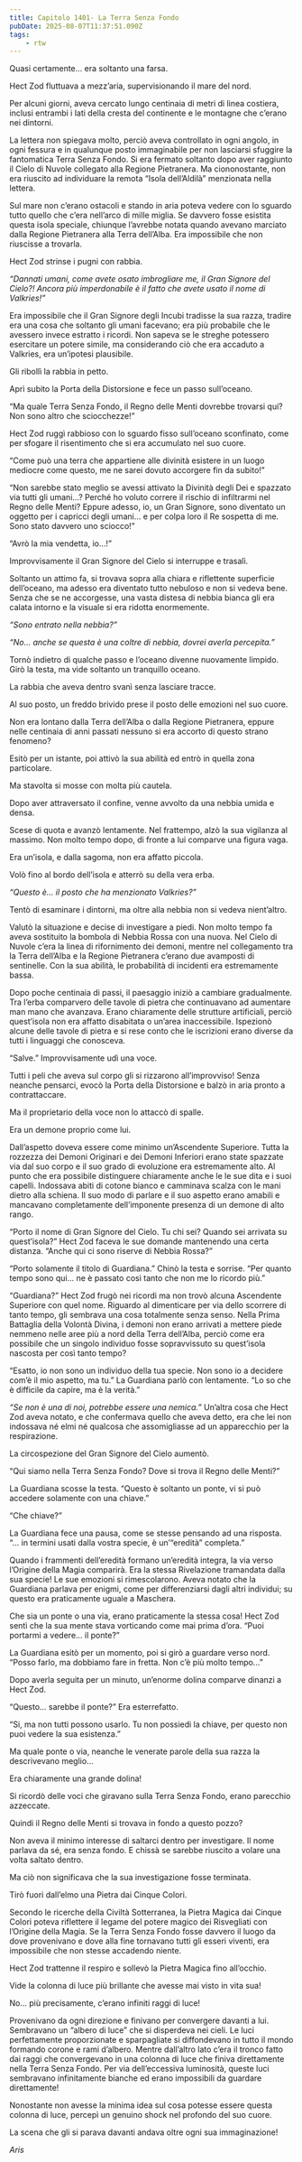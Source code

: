 ```yaml
---
title: Capitolo 1401- La Terra Senza Fondo
pubDate: 2025-08-07T11:37:51.090Z
tags:
    - rtw
---
```



Quasi certamente... era soltanto una farsa.


Hect Zod fluttuava a mezz’aria, supervisionando il mare del nord.


Per alcuni giorni, aveva cercato lungo centinaia di metri di linea costiera, inclusi entrambi i lati della cresta del continente e le montagne che c’erano nei dintorni.


La lettera non spiegava molto, perciò aveva controllato in ogni angolo, in ogni fessura e in qualunque posto immaginabile per non lasciarsi sfuggire la fantomatica Terra Senza Fondo. Si era fermato soltanto dopo aver raggiunto il Cielo di Nuvole collegato alla Regione Pietranera. Ma ciononostante, non era riuscito ad individuare la remota “Isola dell’Aldilà” menzionata nella lettera.


Sul mare non c’erano ostacoli e stando in aria poteva vedere con lo sguardo tutto quello che c’era nell’arco di mille miglia. Se davvero fosse esistita questa isola speciale, chiunque l’avrebbe notata quando avevano marciato dalla Regione Pietranera alla Terra dell’Alba. Era impossibile che non riuscisse a trovarla.


Hect Zod strinse i pugni con rabbia.


<em>“Dannati umani, come avete osato imbrogliare me, il Gran Signore del Cielo?! Ancora più imperdonabile è il fatto che avete usato il nome di Valkries!”</em>


Era impossibile che il Gran Signore degli Incubi tradisse la sua razza, tradire era una cosa che soltanto gli umani facevano; era più probabile che le avessero invece estratto i ricordi. Non sapeva se le streghe potessero esercitare un potere simile, ma considerando ciò che era accaduto a Valkries, era un’ipotesi plausibile.


Gli ribollì la rabbia in petto.


Aprì subito la Porta della Distorsione e fece un passo sull’oceano.


“Ma quale Terra Senza Fondo, il Regno delle Menti dovrebbe trovarsi qui? Non sono altro che sciocchezze!”


Hect Zod ruggì rabbioso con lo sguardo fisso sull’oceano sconfinato, come per sfogare il risentimento che si era accumulato nel suo cuore.


“Come può una terra che appartiene alle divinità esistere in un luogo mediocre come questo, me ne sarei dovuto accorgere fin da subito!”


“Non sarebbe stato meglio se avessi attivato la Divinità degli Dei e spazzato via tutti gli umani...? Perché ho voluto correre il rischio di infiltrarmi nel Regno delle Menti? Eppure adesso, io, un Gran Signore, sono diventato un oggetto per i capricci degli umani... e per colpa loro il Re sospetta di me. Sono stato davvero uno sciocco!”


“Avrò la mia vendetta, io...!”


Improvvisamente il Gran Signore del Cielo si interruppe e trasalì.


Soltanto un attimo fa, si trovava sopra alla chiara e riflettente superficie dell’oceano, ma adesso era diventato tutto nebuloso e non si vedeva bene. Senza che se ne accorgesse, una vasta distesa di nebbia bianca gli era calata intorno e la visuale si era ridotta enormemente.


<em>“Sono entrato nella nebbia?”</em>


<em>“No... anche se questa è una coltre di nebbia, dovrei averla percepita.”</em>


Tornò indietro di qualche passo e l’oceano divenne nuovamente limpido. Girò la testa, ma vide soltanto un tranquillo oceano.


La rabbia che aveva dentro svanì senza lasciare tracce.


Al suo posto, un freddo brivido prese il posto delle emozioni nel suo cuore.


Non era lontano dalla Terra dell’Alba o dalla Regione Pietranera, eppure nelle centinaia di anni passati nessuno si era accorto di questo strano fenomeno?


Esitò per un istante, poi attivò la sua abilità ed entrò in quella zona particolare.


Ma stavolta si mosse con molta più cautela.


Dopo aver attraversato il confine, venne avvolto da una nebbia umida e densa.


Scese di quota e avanzò lentamente. Nel frattempo, alzò la sua vigilanza al massimo. Non molto tempo dopo, di fronte a lui comparve una figura vaga.


Era un’isola, e dalla sagoma, non era affatto piccola.


Volò fino al bordo dell’isola e atterrò su della vera erba.


<em>“Questo è... il posto che ha menzionato Valkries?”</em>


Tentò di esaminare i dintorni, ma oltre alla nebbia non si vedeva nient’altro.


Valutò la situazione e decise di investigare a piedi. Non molto tempo fa aveva sostituito la bombola di Nebbia Rossa con una nuova. Nel Cielo di Nuvole c’era la linea di rifornimento dei demoni, mentre nel collegamento tra la Terra dell’Alba e la Regione Pietranera c’erano due avamposti di sentinelle. Con la sua abilità, le probabilità di incidenti era estremamente bassa.


Dopo poche centinaia di passi, il paesaggio iniziò a cambiare gradualmente. Tra l’erba comparvero delle tavole di pietra che continuavano ad aumentare man mano che avanzava. Erano chiaramente delle strutture artificiali, perciò quest’isola non era affatto disabitata o un’area inaccessibile. Ispezionò alcune delle tavole di pietra e si rese conto che le iscrizioni erano diverse da tutti i linguaggi che conosceva.


“Salve.” Improvvisamente udì una voce.


Tutti i peli che aveva sul corpo gli si rizzarono all’improvviso! Senza neanche pensarci, evocò la Porta della Distorsione e balzò in aria pronto a contrattaccare.


Ma il proprietario della voce non lo attaccò di spalle.


Era un demone proprio come lui.


Dall’aspetto doveva essere come minimo un’Ascendente Superiore. Tutta la rozzezza dei Demoni Originari e dei Demoni Inferiori erano state spazzate via dal suo corpo e il suo grado di evoluzione era estremamente alto. Al punto che era possibile distinguere chiaramente anche le le sue dita e i suoi capelli. Indossava abiti di cotone bianco e camminava scalza con le mani dietro alla schiena. Il suo modo di parlare e il suo aspetto erano amabili e mancavano completamente dell’imponente presenza di un demone di alto rango.


“Porto il nome di Gran Signore del Cielo. Tu chi sei? Quando sei arrivata su quest’isola?” Hect Zod faceva le sue domande mantenendo una certa distanza. “Anche qui ci sono riserve di Nebbia Rossa?”


“Porto solamente il titolo di Guardiana.” Chinò la testa e sorrise. “Per quanto tempo sono qui... ne è passato così tanto che non me lo ricordo più.”


“Guardiana?” Hect Zod frugò nei ricordi ma non trovò alcuna Ascendente Superiore con quel nome. Riguardo al dimenticare per via dello scorrere di tanto tempo, gli sembrava una cosa totalmente senza senso. Nella Prima Battaglia della Volontà Divina, i demoni non erano arrivati a mettere piede nemmeno nelle aree più a nord della Terra dell’Alba, perciò come era possibile che un singolo individuo fosse sopravvissuto su quest’isola nascosta per così tanto tempo?


“Esatto, io non sono un individuo della tua specie. Non sono io a decidere com’è il mio aspetto, ma tu.” La Guardiana parlò con lentamente. “Lo so che è difficile da capire, ma è la verità.”


<em>“Se non è una di noi, potrebbe essere una nemica.” </em>Un’altra cosa che Hect Zod aveva notato, e che confermava quello che aveva detto, era che lei non indossava né elmi né qualcosa che assomigliasse ad un apparecchio per la respirazione.


La circospezione del Gran Signore del Cielo aumentò.


“Qui siamo nella Terra Senza Fondo? Dove si trova il Regno delle Menti?”


La Guardiana scosse la testa. “Questo è soltanto un ponte, vi si può accedere solamente con una chiave.”


“Che chiave?”


La Guardiana fece una pausa, come se stesse pensando ad una risposta. “... in termini usati dalla vostra specie, è un’“eredità” completa.”


Quando i frammenti dell’eredità formano un’eredità integra, la via verso l’Origine della Magia comparirà. Era la stessa Rivelazione tramandata dalla sua specie! Le sue emozioni si rimescolarono. Aveva notato che la Guardiana parlava per enigmi, come per differenziarsi dagli altri individui; su questo era praticamente uguale a Maschera.


Che sia un ponte o una via, erano praticamente la stessa cosa! Hect Zod sentì che la sua mente stava vorticando come mai prima d’ora. “Puoi portarmi a vedere... il ponte?”


La Guardiana esitò per un momento, poi si girò a guardare verso nord. “Posso farlo, ma dobbiamo fare in fretta. Non c’è più molto tempo...”


Dopo averla seguita per un minuto, un’enorme dolina comparve dinanzi a Hect Zod.


“Questo... sarebbe il ponte?” Era esterrefatto.


“Si, ma non tutti possono usarlo. Tu non possiedi la chiave, per questo non puoi vedere la sua esistenza.”


Ma quale ponte o via, neanche le venerate parole della sua razza la descrivevano meglio...


Era chiaramente una grande dolina!


Si ricordò delle voci che giravano sulla Terra Senza Fondo, erano parecchio azzeccate.


Quindi il Regno delle Menti si trovava in fondo a questo pozzo?


Non aveva il minimo interesse di saltarci dentro per investigare. Il nome parlava da sé, era senza fondo. E chissà se sarebbe riuscito a volare una volta saltato dentro.


Ma ciò non significava che la sua investigazione fosse terminata.


Tirò fuori dall’elmo una Pietra dai Cinque Colori.


Secondo le ricerche della Civiltà Sotterranea, la Pietra Magica dai Cinque Colori poteva riflettere il legame del potere magico dei Risvegliati con l’Origine della Magia. Se la Terra Senza Fondo fosse davvero il luogo da dove provenivano e dove alla fine tornavano tutti gli esseri viventi, era impossibile che non stesse accadendo niente.


Hect Zod trattenne il respiro e sollevò la Pietra Magica fino all’occhio.


Vide la colonna di luce più brillante che avesse mai visto in vita sua!


No... più precisamente, c’erano infiniti raggi di luce!


Provenivano da ogni direzione e finivano per convergere davanti a lui. Sembravano un “albero di luce” che si disperdeva nei cieli. Le luci perfettamente proporzionate e sparpagliate si diffondevano in tutto il mondo formando corone e rami d’albero. Mentre dall’altro lato c’era il tronco fatto dai raggi che convergevano in una colonna di luce che finiva direttamente nella Terra Senza Fondo. Per via dell’eccessiva luminosità, queste luci sembravano infinitamente bianche ed erano impossibili da guardare direttamente!


Nonostante non avesse la minima idea sul cosa potesse essere questa colonna di luce, percepì un genuino shock nel profondo del suo cuore.


La scena che gli si parava davanti andava oltre ogni sua immaginazione!






<em>Aris</em>
                                


                                



